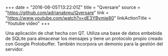 +++
date = "2016-06-05T13:22:01Z"
title = "Qversare"
source = "https://github.com/adrianabreu/Qversare"
link = "https://www.youtube.com/watch?v=dE3YBymie80"
linkActionTitle = "Youtube video"
+++

Una aplicación de chat hecha con QT. Utiliza una base de datos embebida de SQLite para almacenar los mensajes y tiene un protocolo propio creado con Google Protobuffer. También incorpora un demonio para la gestión del servidor.